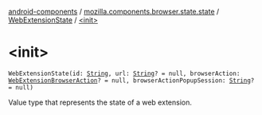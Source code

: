 [android-components](../../index.md) / [mozilla.components.browser.state.state](../index.md) / [WebExtensionState](index.md) / [&lt;init&gt;](./-init-.md)

# &lt;init&gt;

`WebExtensionState(id: `[`String`](https://kotlinlang.org/api/latest/jvm/stdlib/kotlin/-string/index.html)`, url: `[`String`](https://kotlinlang.org/api/latest/jvm/stdlib/kotlin/-string/index.html)`? = null, browserAction: `[`WebExtensionBrowserAction`](../-web-extension-browser-action.md)`? = null, browserActionPopupSession: `[`String`](https://kotlinlang.org/api/latest/jvm/stdlib/kotlin/-string/index.html)`? = null)`

Value type that represents the state of a web extension.

